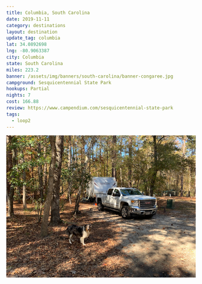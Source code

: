 ```yaml
---
title: Columbia, South Carolina
date: 2019-11-11
category: destinations
layout: destination
update_tag: columbia
lat: 34.0892698
lng: -80.9063387
city: Columbia
state: South Carolina
miles: 223.2
banner: /assets/img/banners/south-carolina/banner-congaree.jpg
campground: Sesquicentennial State Park
hookups: Partial
nights: 7
cost: 166.88
review: https://www.campendium.com/sesquicentennial-state-park
tags:
  - loop2
---
```


<img src="/assets/img/destinations/south-carolina/columbia.jpg">
